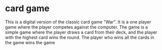 # card game
This is a digital version of the classic card game "War". It is a one player game where the player competes against the computer. The game is a simple game where the player draws a card from their deck, and the player with the highest card wins the round. The player who wins all the cards in the game wins the game
